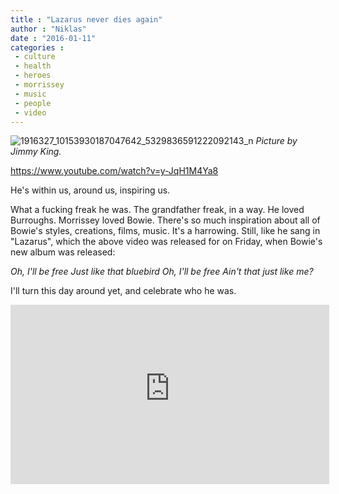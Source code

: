 ```yaml
---
title : "Lazarus never dies again"
author : "Niklas"
date : "2016-01-11"
categories : 
 - culture
 - health
 - heroes
 - morrissey
 - music
 - people
 - video
---
```


![1916327_10153930187047642_5329836591222092143_n](https://niklasblog.com/wp-content/1916327_10153930187047642_5329836591222092143_n.jpg) _Picture by Jimmy King._

https://www.youtube.com/watch?v=y-JqH1M4Ya8

He's within us, around us, inspiring us.

What a fucking freak he was. The grandfather freak, in a way. He loved Burroughs. Morrissey loved Bowie. There's so much inspiration about all of Bowie's styles, creations, films, music. It's a harrowing. Still, like he sang in "Lazarus", which the above video was released for on Friday, when Bowie's new album was released:

_Oh, I'll be free Just like that bluebird Oh, I'll be free Ain't that just like me?_

I'll turn this day around yet, and celebrate who he was.

<iframe width="510" height="287" src="https://www.youtube-nocookie.com/embed/MA3jRCX14cQ?rel=0&amp;showinfo=0" frameborder="0" allowfullscreen></iframe>
